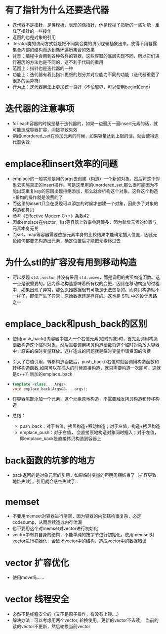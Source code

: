 # 有了指针为什么还要迭代器

- 迭代器不是指针，是类模板，表现的像指针，他是模拟了指针的一些功能，重载了指针的一些操作
- 返回的也是对象的引用
- Iterator类的访问方式就是把不同集合类的访问逻辑抽象出来，使得不用暴露集合内部的结构而达到循环遍历集合的效果
- 背景：编程中会用到各种各样的容器，这些容器的底层实现不同，所以它们进行遍历的方法也是不同的，这不利于代码的重用
- 范围上：指针也是迭代器的一种
- 功能上：迭代器有着比指针更细的划分并对应能力不同的功能（迭代器重载了很多的运算符）
- 行为上：迭代器用法上更加统一良好（不怕越界，可以使用begin和end）



# 迭代器的注意事项

- for each容器的时候是基于迭代器的，如果一边遍历一遍insert元素的话，就可能造成容器扩容，间接导致失效
- 例如unordered_set在添加元素的时候，如果容量达到上限的话，就会使得迭代器失效



# emplace和insert效率的问题

- emplace的一般实现是用的args去创建（构造）一个新的对象，然后将这个对象去实施真正的insert操作。可是这里用的unordered_set,那么很可能因为不能出现重复key的原因出现拒绝添加，那么就会析构这个对象，这样这个构造+析构的操作就是浪费的了
- 而这里的insert只会在发现可以添加的时候才创建一个对象，因此少了对象的构造和拷贝
- 参考《Effective Modern C++》条款42
- 因此emplace在vector，list等容器上效率会高很多，因为新增元素的位置与元素本身无关
- 而set，map等容器需要依据元素本身的比较结果才能确定插入位置，因此无论如何都要先构造出元素，确定位置后才能把元素移过去



# 为什么stl的扩容没有用到移动构造

- 可以发现 `std::vector` 并没有采用 `std::move`，而是调用的拷贝构造函数。这一点是很重要的，因为移动构造意味着所有权的变更，因此在移动构造的过程中，如果出现了异常，那么原始数据很有可能是无法恢复的。而拷贝构造就不一样了，即使产生了异常，原始数据还是存在的。这也是 STL 中的设计思路之一



# emplace_back和push_back的区别

- 使用push_back()向容器中加入一个右值元素(临时对象)时，首先会调用构造函数构造这个临时对象，然后需要调用拷贝构造函数将这个临时对象放入容器中。原来的临时变量释放。这样造成的问题就是临时变量申请资源的浪费

- 引入了右值引用，转移构造函数后，push_back()右值时就会调用构造函数和转移构造函数,如果可以在插入的时候直接构造，就只需要构造一次即可。这就是c++11 新加的emplace_back

- ```cpp
  template <class... Args>
  void emplace_back(Args&&... args);
  ```

- 在容器尾部添加一个元素，这个元素原地构造，不需要触发拷贝构造和转移构造

- 总结：

  - push_back：对于右值，拷贝构造+移动构造；对于左值，构造+拷贝构造
  - emplace_push：对于右值， 会直接原地构造对象同时插入；对于左值，即emplace_back是直接拷贝构造到容器上




# back函数的坑爹的地方

- back返回的是对象元素的引用，如果临时变量的声明周期结束了（扩容导致地址失效），引用就会悬空失效了..



# memset

- 不要用memset对容器进行清空，因为容器的内部结构很复杂，必定codedump，从而后续造成内存泄漏
- 也不要用这个对memset对vector进行初始化
- vector中有其自身的结构，不能单纯的按字节进行初始化。使用memset对vector进行初始化，会破坏vector中的结构，造成vector中的数据错误



# vector 扩容优化

- 使用move吗......



# vector 线程安全

- 必然不是线程安全的（又不是原子操作，有没有上锁....）
- 解决办法：可以考虑用两个vector, 轮换使用，更新的vector不去读， 当前的读的vector不更新，然后轮换当前vector